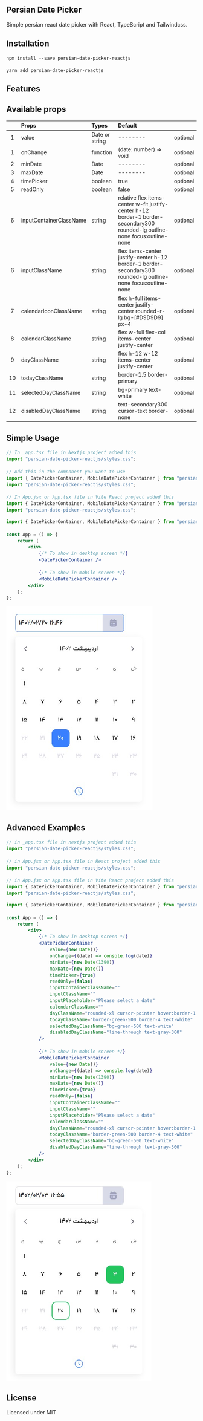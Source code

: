 ## Persian Date Picker

Simple persian react date picker with React, TypeScript and Tailwindcss.

## Installation

```
npm install --save persian-date-picker-reactjs

yarn add persian-date-picker-reactjs
```

## Features

## Available props

|     | Props                   | Types          | Default                                                                                                                      |          |
| :-: | :---------------------- | :------------- | :--------------------------------------------------------------------------------------------------------------------------- | :------: |
|  1  | value                   | Date or string | --------                                                                                                                     | optional |
|  1  | onChange                | function       | (date: number) => void                                                                                                       | optional |
|  2  | minDate                 | Date           | --------                                                                                                                     | optional |
|  3  | maxDate                 | Date           | --------                                                                                                                     | optional |
|  4  | timePicker              | boolean        | true                                                                                                                         | optional |
|  5  | readOnly                | boolean        | false                                                                                                                        | optional |
|  6  | inputContainerClassName | string         | relative flex items-center w-fit justify-center h-12 border-1 border-secondary300 rounded-lg outline-none focus:outline-none | optional |
|  6  | inputClassName          | string         | flex items-center justify-center h-12 border-1 border-secondary300 rounded-lg outline-none focus:outline-none                | optional |
|  7  | calendarIconClassName   | string         | flex h-full items-center justify-center rounded-r-lg bg-[#D9D9D9] px-4                                                       | optional |
|  8  | calendarClassName       | string         | flex w-full flex-col items-center justify-center                                                                             | optional |
|  9  | dayClassName            | string         | flex h-12 w-12 items-center justify-center                                                                                   | optional |
| 10  | todayClassName          | string         | border-1.5 border-primary                                                                                                    | optional |
| 11  | selectedDayClassName    | string         | bg-primary text-white                                                                                                        | optional |
| 12  | disabledDayClassName    | string         | text-secondary300 cursor-text border-none                                                                                    | optional |

## Simple Usage

```jsx
// In _app.tsx file in Nextjs project added this
import "persian-date-picker-reactjs/styles.css";

// Add this in the component you want to use
import { DatePickerContainer, MobileDatePickerContainer } from "persian-date-picker-reactjs";
import "persian-date-picker-reactjs/styles.css";

// In App.jsx or App.tsx file in Vite React project added this
import { DatePickerContainer, MobileDatePickerContainer } from "persian-date-picker-reactjs";
import "persian-date-picker-reactjs/styles.css";
```

```jsx
import { DatePickerContainer, MobileDatePickerContainer } from "persian-date-picker-reactjs";

const App = () => {
	return (
		<div>
			{/* To show in desktop screen */}
			<DatePickerContainer />

			{/* To show in mobile screen */}
			<MobileDatePickerContainer />
		</div>
	);
};
```
![date-picker-blue](https://github.com/MHPourhasani/react-persian-date-picker/blob/master/screenShot/date-picker-blue.jpg)

## Advanced Examples

```jsx
// in _app.tsx file in nextjs project added this
import "persian-date-picker-reactjs/styles.css";

// in App.jsx or App.tsx file in React project added this
import "persian-date-picker-reactjs/styles.css";

// in App.jsx or App.tsx file in Vite React project added this
import { DatePickerContainer, MobileDatePickerContainer } from "persian-date-picker-reactjs/index.js";
import "persian-date-picker-reactjs/styles.css";
```

```jsx
import { DatePickerContainer, MobileDatePickerContainer } from "persian-date-picker-reactjs";

const App = () => {
	return (
		<div>
			{/* To show in desktop screen */}
			<DatePickerContainer
				value={new Date()}
				onChange={(date) => console.log(date)}
				minDate={new Date(1390)}
				maxDate={new Date()}
				timePicker={true}
				readOnly={false}
				inputContainerClassName=""
				inputClassName=""
				inputPlaceholder="Please select a date"
				calendarClassName=""
				dayClassName="rounded-xl cursor-pointer hover:border-1.5 hover:border-green-500"
				todayClassName="border-green-500 border-4 text-white"
				selectedDayClassName="bg-green-500 text-white"
				disabledDayClassName="line-through text-gray-300"
			/>

			{/* To show in mobile screen */}
			<MobileDatePickerContainer
				value={new Date()}
				onChange={(date) => console.log(date)}
				minDate={new Date(1390)}
				maxDate={new Date()}
				timePicker={true}
				readOnly={false}
				inputContainerClassName=""
				inputClassName=""
				inputPlaceholder="Please select a date"
				calendarClassName=""
				dayClassName="rounded-xl cursor-pointer hover:border-1.5 hover:border-green-500"
				todayClassName="border-green-500 border-4 text-white"
				selectedDayClassName="bg-green-500 text-white"
				disabledDayClassName="line-through text-gray-300"
			/>
		</div>
	);
};
```
![date-picker-green](https://github.com/MHPourhasani/react-persian-date-picker/blob/master/screenShot/date-picker-green.jpg)

## License

Licensed under MIT
